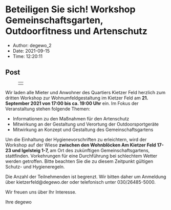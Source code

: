 # Beteiligen Sie sich! Workshop Gemeinschaftsgarten, Outdoorfitness und Artenschutz

- Author: degewo_2
- Date: 2021-09-15
- Time: 12:20:11

## Post


<figure class="wp-block-table"><table><tbody><tr><td></td></tr></tbody></table></figure>



<p>Wir laden alle Mieter und Anwohner des Quartiers Kietzer Feld herzlich zum dritten Workshop zur Wohnumfeldgestaltung im Kietzer Feld am <strong>21. September 2021 von 17:00 bis ca. 19:00 Uhr</strong> ein. Im Fokus der Veranstaltung stehen folgende Themen:</p>



<ul><li>Informationen zu den Maßnahmen für den Artenschutz</li><li>Mitwirkung an der Gestaltung und Verortung der Outdoorsportgeräte</li><li>Mitwirkung an Konzept und Gestaltung des Gemeinschaftsgartens</li></ul>



<p>Um die Einhaltung der Hygienevorschriften zu erleichtern, wird der Workshop auf der Wiese <strong>zwischen den Wohnblöcken Am Kietzer Feld 17-23 und Igelsteig 1-7, </strong>am Ort des zukünftigen Gemeinschaftsgartens, stattfinden. Vorkehrungen für eine Durchführung bei schlechtem Wetter werden getroffen. Bitte beachten Sie die zu diesem Zeitpunkt gültigen Schutz- und Hygieneregeln.</p>



<p>Die Anzahl der Teilnehmenden ist begrenzt. Wir bitten daher um Anmeldung über kietzerfeld@degewo.der oder telefonisch unter 030/26485-5000.</p>



<p>Wir freuen uns über Ihr Interesse.</p>



<p>Ihre degewo</p>
